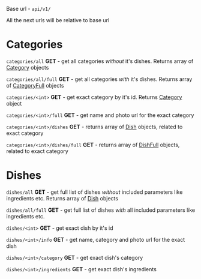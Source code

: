 Base url - `api/v1/`

All the next urls will be relative to base url

# Categories
`categories/all` **GET** - get all categories *without* it's dishes. Returns array of [Category](./objects.md/#category) objects

`categories/all/full` **GET** - get all categories *with* it's dishes. Returns array of [CategoryFull](./objects.md/#categoryfull) objects

`categories/<int>` **GET** - get exact category by it's id. Returns [Category](./objects.md/#category) object

`categories/<int>/full` **GET** - get name and photo url for the exact category

`categories/<int>/dishes` **GET** - returns array of [Dish](./objects.md/#dish) objects, related to exact category

`categories/<int>/dishes/full` **GET** - returns array of [DishFull](./objects.md/#dishfull) objects, related to exact category

# Dishes

`dishes/all` **GET** - get full list of dishes *without* included parameters like ingredients etc. Returns array of [Dish](./objects.md/#dish) objects

`dishes/all/full` **GET** - get full list of dishes *with* all included parameters
 like ingredients etc.

`dishes/<int>` **GET** - get exact dish by it's id

`dishes/<int>/info` **GET** - get name, category and photo url for the
 exact dish 
 
`dishes/<int>/category` **GET** - get exact dish's category

`dishes/<int>/ingredients` **GET** - get exact dish's ingredients
